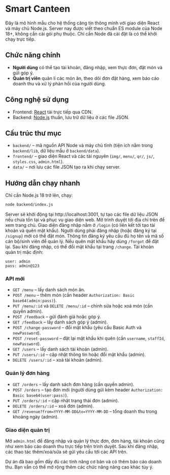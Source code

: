 # Smart Canteen

Đây là mô hình mẫu cho hệ thống căng tin thông minh với giao diện React và máy chủ Node.js.
Server nay được viết theo chuẩn ES module của Node 18+, không cần cài gói phụ thuộc.
Chỉ cần Node đã cài đặt là có thể khởi chạy trực tiếp.

## Chức năng chính
- **Người dùng** có thể tạo tài khoản, đăng nhập, xem thực đơn, đặt món và gửi góp ý.
- **Quản trị viên** quản lí các món ăn, theo dõi đơn đặt hàng, xem báo cáo doanh thu và xử lý phản hồi của người dùng.

## Công nghệ sử dụng
- Frontend: [React](https://react.dev/) tải trực tiếp qua CDN.
- Backend: [Node.js](https://nodejs.org/) thuần, lưu trữ dữ liệu ở các file JSON.

## Cấu trúc thư mục
- `backend/` – mã nguồn API Node và máy chủ tĩnh (tiện ích nằm trong `backend/lib`, dữ liệu mẫu ở `backend/data`).
- `frontend/` – giao diện React và các tài nguyên (`img/`, `menu/`, `qr/`, `js/`, `styles.css`, `admin.html`).
- `data/` – nơi lưu các file JSON tạo ra khi chạy server.

## Hướng dẫn chạy nhanh
Chỉ cần Node.js 18 trở lên, chạy:
```bash
node backend/index.js
```
Server sẽ khởi động tại http://localhost:3001, tự tạo các file dữ liệu JSON nếu chưa tồn tại và phục vụ giao diện web.
Mở trình duyệt tới địa chỉ trên để xem trang chủ.
Giao diện đăng nhập nằm ở `/login` (có liên kết tới tạo tài khoản và quên mật khẩu).
Người dùng phải đăng nhập (hoặc đăng ký tại `/signup`) mới có thể đặt món.
Thông tin đăng ký yêu cầu đủ họ tên và mã số cán bộ/sinh viên để quản lý.
Nếu quên mật khẩu hãy dùng `/forgot` để đặt lại.
Sau khi đăng nhập, có thể đổi mật khẩu tại trang `/change`.
Tài khoản quản trị mặc định:
```
user: admin
pass: admin@123
```

### API mới

- `GET /menu` – lấy danh sách món ăn.
- `POST /menu` – thêm món (cần header `Authorization: Basic base64(admin:pass)`).
- `PUT /menu/:id` và `DELETE /menu/:id` – chỉnh sửa hoặc xoá món (cần quyền admin).
- `POST /feedback` – gửi đánh giá hoặc góp ý.
- `GET /feedback` – lấy danh sách góp ý (admin).
- `POST /change-password` – đổi mật khẩu (yêu cầu Basic Auth và `newPassword`).
- `POST /reset-password` – đặt lại mật khẩu khi quên (cần `username`, `staffId`, `newPassword`).
- `GET /users` – lấy danh sách tài khoản (admin).
- `PUT /users/:id` – cập nhật thông tin hoặc đổi mật khẩu (admin).
- `DELETE /users/:id` – xoá tài khoản (admin).

### Quản lý đơn hàng
- `GET /orders` – lấy danh sách đơn hàng (cần quyền admin).
- `POST /orders` – tạo đơn mới (người dùng gửi kèm header `Authorization: Basic base64(user:pass)`).
- `PUT /orders/:id` – cập nhật trạng thái đơn (admin).
- `DELETE /orders/:id` – xoá đơn (admin).
- `GET /revenue?from=YYYY-MM-DD&to=YYYY-MM-DD` – tổng doanh thu trong khoảng ngày (admin).

### Giao diện quản trị
Mở `admin.html` để đăng nhập và quản lý thực đơn, đơn hàng, tài khoản cũng như xem báo cáo doanh thu trực tiếp trên trình duyệt. Sau khi đăng nhập, các thao tác thêm/xoá/sửa sẽ gửi yêu cầu tới các API trên.

Dự án đã bao gồm đầy đủ các tính năng cơ bản và có thêm báo cáo doanh thu. Bạn vẫn có thể mở rộng thêm các chức năng nâng cao khác tùy ý.

